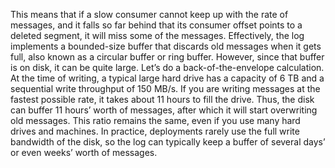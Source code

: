 
This means that if a slow consumer cannot keep up with the rate of messages, and it falls so far
behind that its consumer offset points to a deleted segment, it will miss some of the messages.
Effectively, the log implements a bounded-size buffer that discards old messages when it gets full,
also known as a circular buffer or ring buffer. However, since that buffer is on disk, it can be
quite large. 
Let’s do a back-of-the-envelope calculation. At the time of writing, a typical large hard drive has
a capacity of 6 TB and a sequential write throughput of 150 MB/s. If you are writing
messages at the fastest possible rate, it takes about 11 hours to fill the drive. Thus, the disk can
buffer 11 hours’ worth of messages, after which it will start overwriting old messages. This ratio
remains the same, even if you use many hard drives and machines. In practice, deployments rarely use
the full write bandwidth of the disk, so the log can typically keep a buffer of several days’ or even
weeks’ worth of messages.